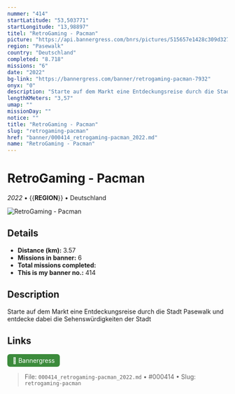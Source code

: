 ```yaml
---
nummer: "414"
startLatitude: "53,503771"
startLongitude: "13,98897"
titel: "RetroGaming - Pacman"
picture: "https://api.bannergress.com/bnrs/pictures/515657e1428c309d3271c0e1562f5527"
region: "Pasewalk"
country: "Deutschland"
completed: "8.718"
missions: "6"
date: "2022"
bg-link: "https://bannergress.com/banner/retrogaming-pacman-7932"
onyx: "0"
description: "Starte auf dem Markt eine Entdeckungsreise durch die Stadt Pasewalk und entdecke dabei die Sehenswürdigkeiten der Stadt"
lengthKMeters: "3,57"
umap: ""
missionDay: ""
notice: ""
title: "RetroGaming - Pacman"
slug: "retrogaming-pacman"
href: "banner/000414_retrogaming-pacman_2022.md"
name: "RetroGaming - Pacman"
---
```

# RetroGaming - Pacman

*2022* • {{__REGION__}} • Deutschland

![RetroGaming - Pacman](https://api.bannergress.com/bnrs/pictures/515657e1428c309d3271c0e1562f5527)



## Details
- **Distance (km):** 3.57
- **Missions in banner:** 6
- **Total missions completed:** 
- **This is my banner no.:** 414



## Description
Starte auf dem Markt eine Entdeckungsreise durch die Stadt Pasewalk und entdecke dabei die Sehenswürdigkeiten der Stadt



## Links
<a href="https://bannergress.com/banner/retrogaming-pacman-7932" target="_blank" style="display:inline-block;margin-right:8px;padding:6px 12px;background:#3c8b3c;color:#fff;text-decoration:none;border-radius:6px;">🔗 Bannergress</a>



> File: `000414_retrogaming-pacman_2022.md` • #000414 • Slug: `retrogaming-pacman`
